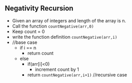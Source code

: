 ## Negativity Recursion

- Given an array of integers and length of the array is n.
- Call the function `countNegative(arr,0)`
- Keep count = 0
- write the function definition `countNegative(arr,i)`
- //base case
  - if i == n
    - return count
  - else
    - if(arr[i]<0)
      - increment count by 1
    - return `countNegative(arr,i+1)` //recursive case